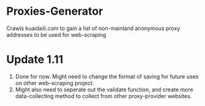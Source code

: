 # Proxies-Generator
Crawls kuaidaili.com to gain a list of non-mainland anonymous proxy addresses to be used for web-scraping

# Update 1.11
1. Done for now. Might need to change the format of saving for future uses on other web-scraping project. 
2. Might also need to seperate out the validate function, and create more data-collecting method to collect from other proxy-provider websites.
